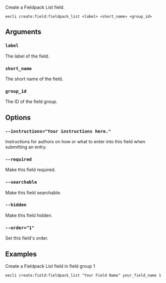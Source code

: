 Create a Fieldpack List field.

```
eecli create:field:fieldpack_list <label> <short_name> <group_id>
```

## Arguments

### `label`

The label of the field.

### `short_name`

The short name of the field.

### `group_id`

The ID of the field group.

## Options

### `--instructions="Your instructions here."`

Instructions for authors on how or what to enter into this field when submitting an entry.

### `--required`

Make this field required.

### `--searchable`

Make this field searchable.

### `--hidden`

Make this field hidden.

### `--order="1"`

Set this field's order.

## Examples

Create a Fieldpack List field in field group 1

```
eecli create:field:fieldpack_list "Your Field Name" your_field_name 1
```